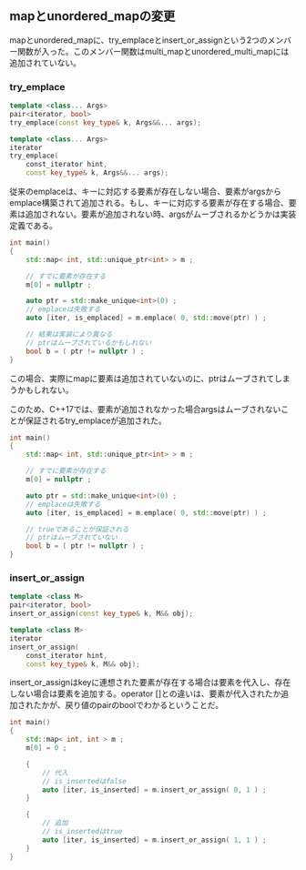 ## mapとunordered_mapの変更

mapとunordered_mapに、try_emplaceとinsert_or_assignという2つのメンバー関数が入った。このメンバー関数はmulti_mapとunordered_multi_mapには追加されていない。

### try_emplace

~~~c++
template <class... Args>
pair<iterator, bool>
try_emplace(const key_type& k, Args&&... args);

template <class... Args>
iterator
try_emplace(
    const_iterator hint,
    const key_type& k, Args&&... args);
~~~

従来のemplaceは、キーに対応する要素が存在しない場合、要素がargsからemplace構築されて追加される。もし、キーに対応する要素が存在する場合、要素は追加されない。要素が追加されない時、argsがムーブされるかどうかは実装定義である。

~~~cpp
int main()
{
    std::map< int, std::unique_ptr<int> > m ;

    // すでに要素が存在する
    m[0] = nullptr ;

    auto ptr = std::make_unique<int>(0) ;
    // emplaceは失敗する
    auto [iter, is_emplaced] = m.emplace( 0, std::move(ptr) ) ;

    // 結果は実装により異なる
    // ptrはムーブされているかもしれない
    bool b = ( ptr != nullptr ) ;
}
~~~

この場合、実際にmapに要素は追加されていないのに、ptrはムーブされてしまうかもしれない。

このため、C++17では、要素が追加されなかった場合argsはムーブされないことが保証されるtry_emplaceが追加された。

~~~cpp
int main()
{
    std::map< int, std::unique_ptr<int> > m ;

    // すでに要素が存在する
    m[0] = nullptr ;

    auto ptr = std::make_unique<int>(0) ;
    // emplaceは失敗する
    auto [iter, is_emplaced] = m.emplace( 0, std::move(ptr) ) ;

    // trueであることが保証される
    // ptrはムーブされていない
    bool b = ( ptr != nullptr ) ;
}
~~~

### insert_or_assign

~~~c++
template <class M>
pair<iterator, bool>
insert_or_assign(const key_type& k, M&& obj);

template <class M>
iterator
insert_or_assign(
    const_iterator hint,
    const key_type& k, M&& obj);
~~~

insert_or_assignはkeyに連想された要素が存在する場合は要素を代入し、存在しない場合は要素を追加する。operator []との違いは、要素が代入されたか追加されたかが、戻り値のpairのboolでわかるということだ。

~~~cpp
int main()
{
    std::map< int, int > m ;
    m[0] = 0 ;

    {
        // 代入
        // is_insertedはfalse
        auto [iter, is_inserted] = m.insert_or_assign( 0, 1 ) ;
    }

    {
        // 追加
        // is_insertedはtrue
        auto [iter, is_inserted] = m.insert_or_assign( 1, 1 ) ;
    }
}
~~~
